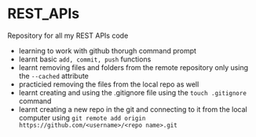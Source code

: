 # REST_APIs
Repository for all my REST APIs code

-   learning to work with github thorugh command prompt
-   learnt basic `add, commit, push` functions
-   learnt removing files and folders from the remote repository only using the `--cached` attribute
-   practicied removing the files from the local repo as well
-   learnt creating and using the .gitignore file using the `touch .gitignore` command
-   learnt creating a new repo in the git and connecting to it from the local computer using
    `git remote add origin https://github.com/<username>/<repo name>.git`
